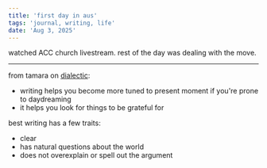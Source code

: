 ```yaml
---
title: 'first day in aus'
tags: 'journal, writing, life'
date: 'Aug 3, 2025'
---
```


watched ACC church livestream. rest of the day was dealing with the move.

---

from tamara on [dialectic](https://jacksondahl.com/dialectic/tamara-winter):

- writing helps you become more tuned to present moment if you're prone to daydreaming
- it helps you look for things to be grateful for

best writing has a few traits:

- clear
- has natural questions about the world
- does not overexplain or spell out the argument
